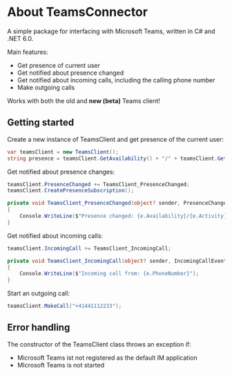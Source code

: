 # About TeamsConnector
A simple package for interfacing with Microsoft Teams, written in C# and .NET 6.0.

Main features:
- Get presence of current user
- Get notified about presence changed
- Get notified about incoming calls, including the calling phone number
- Make outgoing calls

Works with both the old and **new (beta)** Teams client!


## Getting started

Create a new instance of TeamsClient and get presence of the current user:

```csharp
var teamsClient = new TeamsClient();
string presence = teamsClient.GetAvailability() + "/" + teamsClient.GetActivity();
```

Get notified about presence changes:

```csharp
teamsClient.PresenceChanged += TeamsClient_PresenceChanged;
teamsClient.CreatePresenceSubscription();
```

```csharp
private void TeamsClient_PresenceChanged(object? sender, PresenceChangedEventArgs e)
{
    Console.WriteLine($"Presence changed: {e.Availability}/{e.Activity}");
}
```

Get notified about incoming calls:

```csharp
teamsClient.IncomingCall += TeamsClient_IncomingCall;
```

```csharp
private void TeamsClient_IncomingCall(object? sender, IncomingCallEventArgs e)
{
    Console.WriteLine($"Incoming call from: {e.PhoneNumber}");
}
```

Start an outgoing call:

```csharp
teamsClient.MakeCall("+41441112233");
```

## Error handling

The constructor of the TeamsClient class throws an exception if:
- Microsoft Teams ist not registered as the default IM application
- MIcrosoft Teams is not started
